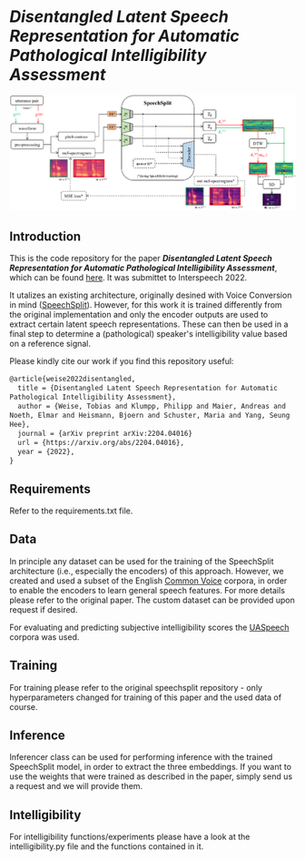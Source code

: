 # ***Disentangled Latent Speech Representation for Automatic Pathological Intelligibility Assessment***

![Here should be an image visible.](schematic_digital_v2.png)

## **Introduction**

This is the code repository for the paper ***Disentangled Latent Speech Representation for Automatic Pathological
Intelligibility Assessment***, which can be found [here](https://arxiv.org/abs/2204.04016). It was submittet to Interspeech 2022.

It utalizes an existing architecture, originally desined with Voice Conversion in mind ([SpeechSplit](https://arxiv.org/abs/2004.11284)). However, for this work it is trained differently from the original implementation and only the encoder outputs are used to extract certain latent speech representations. These can then be used in a final step to determine a (pathological) speaker's intelligibility value based on a reference signal.

Please kindly cite our work if you find this repository useful:

```
@article{weise2022disentangled,
  title = {Disentangled Latent Speech Representation for Automatic Pathological Intelligibility Assessment},
  author = {Weise, Tobias and Klumpp, Philipp and Maier, Andreas and Noeth, Elmar and Heismann, Bjoern and Schuster, Maria and Yang, Seung Hee},
  journal = {arXiv preprint arXiv:2204.04016}
  url = {https://arxiv.org/abs/2204.04016},
  year = {2022},
}
```

## **Requirements**
Refer to the requirements.txt file.

## **Data**

In principle any dataset can be used for the training of the SpeechSplit architecture (i.e., especially the encoders) of this approach. However, we created and used a subset of the English [Common Voice](https://commonvoice.mozilla.org/en) corpora, in order to enable the encoders to learn general speech features. For more details please refer to the original paper. The custom dataset can be provided upon request if desired. 

For evaluating and predicting subjective intelligibility scores the [UASpeech](http://www.isle.illinois.edu/sst/data/UASpeech/) corpora was used. 

## **Training**
For training please refer to the original speechsplit repository - only hyperparameters changed for training of this paper and the used data of course.

## **Inference**

Inferencer class can be used for performing inference with the trained SpeechSplit model, in order to extract the three embeddings. If you want to use the weights that were trained as described in the paper, simply send us a request and we will provide them. 

## **Intelligibility**

For intelligibility functions/experiments please have a look at the intelligibility.py file and the functions contained in it.
